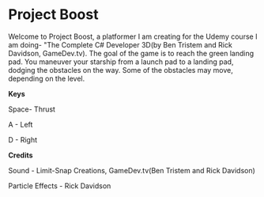 ﻿# Project Boost


Welcome to Project Boost, a platformer I am creating for the Udemy course I am doing- "The Complete C# Developer 3D(by Ben Tristem and Rick Davidson, GameDev.tv). The goal of the game is to reach the green landing pad. You maneuver your starship from a launch pad to a landing pad, dodging the obstacles on the way. Some of the obstacles may move, depending on the level.

<b>Keys</b>

Space- Thrust

A - Left

D - Right

<b>Credits</b> 

Sound - Limit-Snap Creations, GameDev.tv(Ben Tristem and Rick Davidson)

Particle Effects - Rick Davidson

